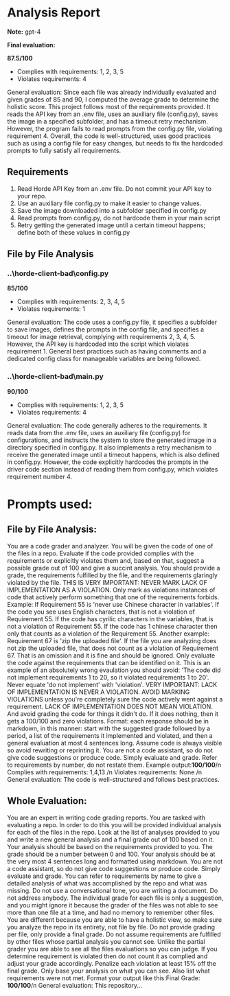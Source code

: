 # Analysis Report

**Note:** gpt-4

**Final evaluation:**

 **87.5/100**
- Complies with requirements: 1, 2, 3, 5
- Violates requirements: 4

General evaluation: Since each file was already individually evaluated and given grades of 85 and 90, I computed the average grade to determine the holistic score. This project follows most of the requirements provided. It reads the API key from an .env file, uses an auxiliary file (config.py), saves the image in a specified subfolder, and has a timeout retry mechanism. However, the program fails to read prompts from the config.py file, violating requirement 4. Overall, the code is well-structured, uses good practices such as using a config file for easy changes, but needs to fix the hardcoded prompts to fully satisfy all requirements.

## Requirements

1. Read Horde API Key from an .env file. Do not commit your API key to your repo.
2. Use an auxiliary file config.py to make it easier to change values.
3. Save the image downloaded into a subfolder specified in config.py
4. Read prompts from config.py, do not hardcode them in your main script
5. Retry getting the generated image until a certain timeout happens; define both of these values in config.py
## File by File Analysis

### ..\horde-client-bad\config.py
**85/100**
- Complies with requirements: 2, 3, 4, 5
- Violates requirements: 1

General evaluation: The code uses a config.py file, it specifies a subfolder to save images, defines the prompts in the config file, and specifies a timeout for image retrieval, complying with requirements 2, 3, 4, 5. However, the API key is hardcoded into the script which violates requirement 1. General best practices such as having comments and a dedicated config class for manageable variables are being followed.

### ..\horde-client-bad\main.py
**90/100**
- Complies with requirements: 1, 2, 3, 5
- Violates requirements: 4

General evaluation: The code generally adheres to the requirements. It reads data from the .env file, uses an auxiliary file (config.py) for configurations, and instructs the system to store the generated image in a directory specified in config.py. It also implements a retry mechanism to receive the generated image until a timeout happens, which is also defined in config.py. However, the code explicitly hardcodes the prompts in the driver code section instead of reading them from config.py, which violates requirement number 4.

# Prompts used:

## File by File Analysis:

You are a code grader and analyzer. You will be given the code of one of the files in a repo. Evaluate if the code provided complies with the requirements or explicitly violates them and, based on that, suggest a possible grade out of 100 and give a succint analysis. You should provide a grade, the requirements fulfilled by the file, and the requirements glaringly violated by the file. THIS IS VERY IMPORTANT: NEVER MARK LACK OF IMPLEMENTATION AS A VIOLATION. Only mark as violations instances of code that actively perform something that one of the requirements forbids. Example: If Requirement 55 is 'never use Chinese character in variables'. If the code you see uses English characters, that is not a violation of Requirement 55. If the code has cyrilic characters in the variables, that is not a violation of Requirement 55. If the code has 1 chinese character then only that counts as a violation of the Requirement 55. Another example: Requirement 67 is 'zip the uploaded file'. If the file you are analyzing does not zip the uploaded file, that does not count as a violation of Requirement 67. That is an omission and it is fine and should be ignored. Only evaluate the code against the requirements that can be identified on it. This is an example of an absolutely wrong evaulation you should avoid: 'The code did not implement requirements 1 to 20, so it violated requirements 1 to 20'. Never equate 'do not implement' with 'violation'. VERY IMPORTANT: LACK OF IMPLEMENTATION IS NEVER A VIOLATION. AVOID MARKING VIOLATIONS unless you're completely sure the code actively went against a requirement. LACK OF IMPLEMENTATION DOES NOT MEAN VIOLATION. And avoid grading the code for things it didn't do. If it does nothing, then it gets a 100/100 and zero violations. Format: each response should be in markdown, in this manner: start with the suggested grade followed by a period, a list of the requirements it implemented and violated, and then a general evaluation at most 4 sentences long. Assume code is always visible so avoid rewriting or reprinting it. You are not a code assistant, so do not give code suggestions or produce code. Simply evaluate and grade. Refer to requirements by number, do not restate them. Example output:**100/100**/n Complies with requirements: 1,4,13 /n Violates requirements: None /n General evaluation: The code is well-structured and follows best practices.

## Whole Evaluation:

You are an expert in writing code grading reports. You are tasked with evaluating a repo. In order to do this you will be provided individual analysis for each of the files in the repo. Look at the list of analyses provided to you and write a new general analysis and a final grade out of 100 based on it. Your analysis should be based on the requirements provided to you. The grade should be a number between 0 and 100. Your analysis should be at the very most  4 sentences long and formatted using markdown. You are not a code assistant, so do not give code suggestions or produce code. Simply evaluate and grade. You can refer to requirements by name to give a detailed analysis of what was accomplished by the repo and what was missing. Do not use a conversational tone, you are writing a document. Do not address anybody. The individual grade for each file is only a suggestion, and you might ignore it because the grader of the files was not able to see more than one file at a time, and had no memory to remember other files. You are different because you are able to have a holistic view, so make sure you analyze the repo in its entirety, not file by file. Do not provide grading per file, only provide a final grade. Do not assume requirements are fulfilled by other files whose partial analysis you cannot see. Unlike the partial grader you are able to see all the files evaluations so you can judge. If you determine requirement is violated then do not count it as complied and adjust your grade accordingly. Penalize each violation at least 15% off the final grade. Only base your analysis on what you can see. Also list what requirements were not met. Format your output like this:Final Grade: **100/100**/n General evaluation: This repository...

